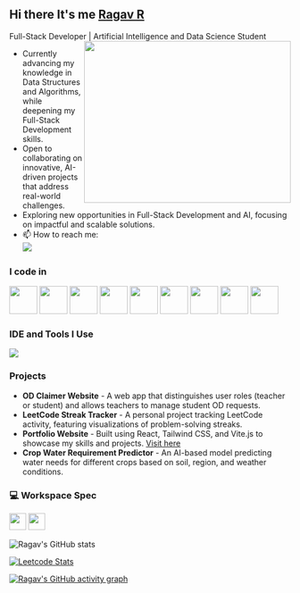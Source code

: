 ## Hi there  It's me [Ragav R](https://ragavs-profile.netlify.app/)

Full-Stack Developer | Artificial Intelligence and Data Science Student  
<img align="right" width="370" height="290" src="https://i.pinimg.com/originals/47/f0/34/47f0342cec72b800463bf003eac1257e.gif">

- Currently advancing my knowledge in Data Structures and Algorithms, while deepening my Full-Stack Development skills.
- Open to collaborating on innovative, AI-driven projects that address real-world challenges.
- Exploring new opportunities in Full-Stack Development and AI, focusing on impactful and scalable solutions.
- 📫 How to reach me:
<br />  [<img src="https://img.shields.io/badge/LinkedIn-0077B5?style=for-the-badge&logo=linkedin&logoColor=white" />](https://www.linkedin.com/in/ragav-r-bb9183308/)

### I code in
<img height="50" width="50" src="https://img.icons8.com/color/48/000000/python.png" /> <img height="50" width="50" src="https://img.icons8.com/color/48/000000/c-programming.png" /> <img height="50" width="50" src="https://img.icons8.com/color/48/000000/java-coffee-cup-logo.png" /> <img height="50" width="50" src="https://img.icons8.com/color/48/000000/html-5.png" /> <img height="50" width="50" src="https://img.icons8.com/color/48/000000/css3.png" /> <img height="50" width="50" src="https://img.icons8.com/color/48/000000/javascript.png"/> <img height="50" width="50" src="https://img.icons8.com/color/48/000000/react-native.png"/> <img height="50" width="50" src="https://img.icons8.com/color/48/000000/mongodb.png"/> <img height="50" width="50" src="https://img.icons8.com/color/48/000000/nodejs.png"/>

### IDE and Tools I Use
<img src="https://skillicons.dev/icons?i=git,kubernetes,docker,linux,netlify,postman,react,vite,vscode" />
  </a>

### Projects
- **OD Claimer Website** - A web app that distinguishes user roles (teacher or student) and allows teachers to manage student OD requests.
- **LeetCode Streak Tracker** - A personal project tracking LeetCode activity, featuring visualizations of problem-solving streaks.
- **Portfolio Website** - Built using React, Tailwind CSS, and Vite.js to showcase my skills and projects. [Visit here](https://ragavs-profile.netlify.app/)
- **Crop Water Requirement Predictor** - An AI-based model predicting water needs for different crops based on soil, region, and weather conditions.

### 💻 Workspace Spec
<img height="30" src="https://img.shields.io/badge/Windows_10-0078D6?style=for-the-badge&logo=windows&logoColor=white"/> <img height="30" src="https://img.shields.io/badge/NVIDIA-GTX1650-76B900?style=for-the-badge&logo=nvidia&logoColor=white"/>

![Ragav's GitHub stats](https://github-readme-stats.vercel.app/api?username=RAGAV-24&theme=radical&show_icons=true)

[![Leetcode Stats](https://leetcard.jacoblin.cool/Ragav_R?theme=dark&ext=contest)](https://leetcode.com/Ragav_R/)

[![Ragav's GitHub activity graph](https://github-readme-activity-graph.vercel.app/graph?username=RAGAV-24&bg_color=000000&color=ffffff&line=51f565&point=ffffff&area=true&hide_border=true)](https://github.com/ashutosh00710/github-readme-activity-graph)

